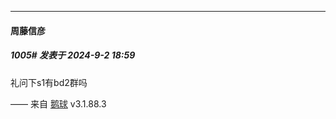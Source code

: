﻿
*****

####  周藤信彦  
##### 1005#       发表于 2024-9-2 18:59

礼问下s1有bd2群吗

—— 来自 [鹅球](https://www.pgyer.com/GcUxKd4w) v3.1.88.3

